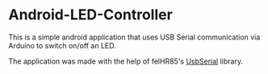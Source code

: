 # Android-LED-Controller

This is a simple android application that uses USB Serial communication via Arduino to switch on/off an LED.

The application was made with the help of felHR85's [UsbSerial](https://github.com/felHR85/UsbSerial) library.

